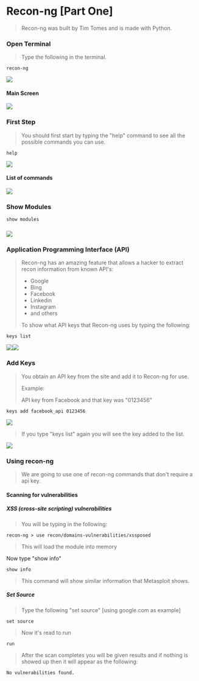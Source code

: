 # Recon-ng \[Part One\]

> Recon-ng was built by Tim Tomes and is made with Python.

### Open Terminal

> Type the following in the terminal.

```
recon-ng
```

![](/assets/_Recon-ng01.png)

#### Main Screen

![](/assets/_Recon-ng02.png)

### First Step

> You should first start by typing the "help" command to see all the possible commands you can use.

```
help
```

![](/assets/_Recon-ng03.png)

#### List of commands

![](/assets/_Recon-ng04.png)

### Show Modules

```
show modules
```

### ![](/assets/_Recon-ng06.png)

### Application Programming Interface \(API\)

> Recon-ng has an amazing feature that allows a hacker to extract recon information from known API's:
>
> * Google
> * Bing
> * Facebook
> * Linkedin
> * Instagram
> * and others
>
> To show what API keys that Recon-ng uses by typing the following:

```
keys list
```

![](/assets/_Recon-ng07.png)![](/assets/_Recon-ng08.png)

### Add Keys

> You obtain an API key from the site and add it to Recon-ng for use.
>
> Example:
>
> API key from Facebook and that key was "0123456"

```
keys add facebook_api 0123456
```

![](/assets/_Recon-ng09.png)

> If you type "keys list" again you will see the key added to the list.

![](/assets/_Recon-ng010.png)

### Using recon-ng

> We are going to use one of recon-ng commands that don't require a api key.

#### Scanning for vulnerabilities

##### XSS \(cross-site scripting\) vulnerabilities

> You will be typing in the following:

```
recon-ng > use recon/domains-vulnerabilities/xssposed
```

> This will load the module into memory

Now type "show info"

```
show info
```

> This command will show similar information that Metasploit shows.

##### Set Source

> Type the following "set source" \[using google.com as example\]

```
set source
```

> Now it's read to run

```
run
```

> After the scan completes you will be given results and if nothing is showed up then it will appear as the following:

```
No vulnerabilities found.
```


















